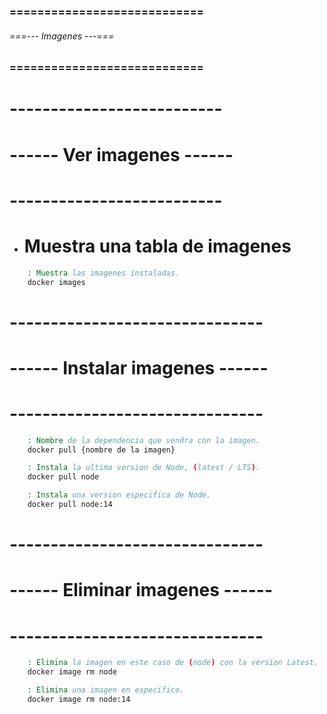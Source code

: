 ### ============================ ###
###### ===--- Imagenes ---=== ######
### ============================ ###

# -------------------------- #
# ------ Ver imagenes ------ #
# -------------------------- #

- # Muestra una tabla de imagenes
<!--
	(repository): Nombre del repositorio de la imagen.
	(tag): Etiqueta de la imagen (por ejemplo, latest, 14, 8.0).
	(image_id): Identificador único de la imagen.
	(created): Fecha y hora en que se creó la imagen.
	(size): Tamaño de la imagen.
-->

```bat
	: Muestra las imagenes instaladas.
	docker images
```

# ------------------------------- #
# ------ Instalar imagenes ------ #
# ------------------------------- #

```bat
	: Nombre de la dependencia que vendra con la imagen.
	docker pull {nombre de la imagen}
```

<!-- Instalamos por (ejemplo), una imagen que contenga (node) como dependecia. -->

```bat
	: Instala la ultima version de Node, (latest / LTS).
	docker pull node

	: Instala una version especifica de Node.
	docker pull node:14
```

# ------------------------------- #
# ------ Eliminar imagenes ------ #
# ------------------------------- #

```bat
	: Elimina la imagen en este caso de (node) con la version Latest.
	docker image rm node

	: Elimina una imagen en especifico.
	docker image rm node:14
```